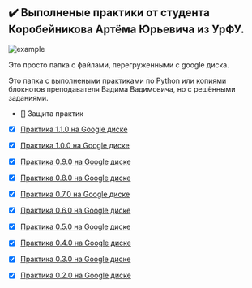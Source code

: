 ## :heavy_check_mark: Выполненые практики от студента __Коробейникова Артёма Юрьевича из УрФУ__.
![example](https://img.shields.io/badge/Google_colab-Python-darkgreen)

Это просто папка с файлами, перегруженными с google диска.

Это папка с выполнеными практиками по Python или копиями блокнотов преподавателя Вадима Вадимовича, но с решёнными заданиями.
- [] Защита практик
- [X] [Практика 1.1.0 на Google диске](https://colab.research.google.com/drive/1UpuD-DGyyExaZkN1ndT7ybOXjzSpUmv9?usp=drive_link)
- [X] [Практика 1.0.0 на Google диске](https://colab.research.google.com/drive/1pEx5Czy-tpxMx0bOsNy1M-vKyUX9naSh?usp=sharing)
- [X] [Практика 0.9.0 на Google диске](https://colab.research.google.com/drive/1LrgaJtI4wWpsRuuJp3OPxmNQNYnUD0dp?usp=sharing)
- [X] [Практика 0.8.0 на Google диске](https://colab.research.google.com/drive/1F-FmYMxPvDMEVTxbtcGhaQXIIfUNCtZR?usp=sharing)
- [X] [Практика 0.7.0 на Google диске](https://colab.research.google.com/drive/1LQKoT0M6hXQucZq4ANWPz69-lBOqoPM0?usp=sharing)
- [X] [Практика 0.6.0 на Google диске](https://colab.research.google.com/drive/1QlHKZR4knE7xZ0OVP7VXr_P8jXQgiXdS?usp=sharing)
- [X] [Практика 0.5.0 на Google диске](https://colab.research.google.com/drive/1YcIQAbkpccv5jAy8XEUyvD39ZrzlcXi2?usp=sharing)
- [X] [Практика 0.4.0 на Google диске](https://colab.research.google.com/drive/17uoC41a6HbBWh5mXRBCPbb1UrexUNtLn?usp=sharing)
- [X] [Практика 0.3.0 на Google диске](https://colab.research.google.com/drive/1_P3JZoSvuTQbCjozSanhXujmz9_9KorA?usp=sharing)
- [X] [Практика 0.2.0 на Google диске](https://colab.research.google.com/drive/1DxK3852IrSW8Zn1USgmJSWxX6lQRl8Pd?usp=sharing)

